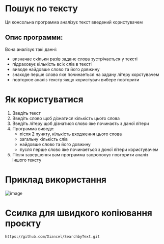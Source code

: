# Пошук по тексту
Ця консольна программа аналізує текст введений користувачем
## Опис программи:
Вона аналізує такі данні:
- визначае скільки разів задане слова зустрічаеться у тексті
- підраховує кількість всіх слів в тексті
- виводе найдовше слово та його довжину
- знаходе перше слово яке починаеться на задану літеру корстувачем
- повторюе аналіз тексту якщо користувач вибере повторити

# Як користуватися
1. Введіть текст
2. Введіть слово щоб дізнатися кількість цього слова
3. Введіть літеру щоб дізнатися слово яке починаєть з даної літери
4. Программа виведе:
   - після 2 пункту, кількість входження цього слова
   - загальну кількість слів
   - найдовше слово та його довжину
   - пусля перше слово яке починаеться з доної літери користувачем
5. Після завершення вам программа запропонує повторити аналіз іншого тексту

# Приклад використання
![image](https://github.com/user-attachments/assets/2e53cb4c-cef3-4192-9840-8f8ab7cec249)

# Ссилка для швидкого копіювання проєкту
```git
https://github.com/Xiancel/SearchbyText.git

```

